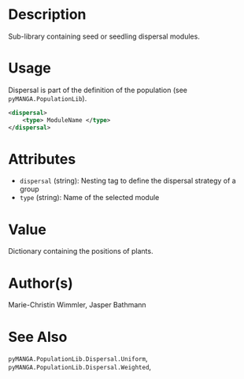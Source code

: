# Description

Sub-library containing seed or seedling dispersal modules.

# Usage

Dispersal is part of the definition of the population (see ``pyMANGA.PopulationLib``). 

```xml
<dispersal>
    <type> ModuleName </type>
</dispersal>
```

# Attributes

- ``dispersal`` (string): Nesting tag to define the dispersal strategy of a group
- ``type`` (string): Name of the selected module

# Value

Dictionary containing the positions of plants.

# Author(s)

Marie-Christin Wimmler, Jasper Bathmann

# See Also

``pyMANGA.PopulationLib.Dispersal.Uniform``,
``pyMANGA.PopulationLib.Dispersal.Weighted``,

